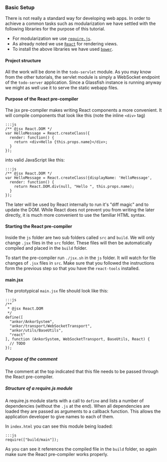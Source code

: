### Basic Setup

There is not really a standard way for developing web apps. 
In order to achieve a common tasks such as modularization we have settled with the following libraries for the purpose of this tutorial.

* For modularization we use [`require.js`][1].
* As already noted we use [`React`][2] for rendering views.
* To install the above libraries we have used [`bower`][3]. 

#### Project structure

All the work will be done in the `todo-servlet` module. 
As you may know from the other tutorials, the servlet module is simply a WebSocket endpoint of the `todo-server` application.
Since a Glassfish instance is running anyway we might as well use it to serve the static webapp files.

#### Purpose of the React pre-compiler

The jsx pre-compiler makes writing React components a more convenient. 
It will compile components that look like this (note the inline `<div>` tag)

    :::js
    /** @jsx React.DOM */
    var HelloMessage = React.createClass({
      render: function() {
        return <div>Hello {this.props.name}</div>;
      }
    });
    
into valid JavaScript like this:

    :::js
    /** @jsx React.DOM */
    var HelloMessage = React.createClass({displayName: 'HelloMessage',
      render: function() {
        return React.DOM.div(null, "Hello ", this.props.name);
      }
    });
    
The later will be used by React internally to run it's "diff magic" and to update the DOM.
While React does not prevent you from writing the later directly, it is much more convenient to use the familiar HTML syntax.
    
#### Starting the React pre-compiler

Inside the `js` folder are two sub folders called `src` and `build`. 
We will only change `.jsx` files in the `src` folder. 
These files will then be automatically compiled and placed in the `build` folder.

To start the pre-compiler run `./jsx.sh` in the `js` folder. 
It will watch for file changes of `.jsx` files in `src`.
Make sure that you followed the instructions form the previous step so that you have the `react-tools` installed.

#### main.jsx

The prototypical `main.jsx` file should look like this:
    
    :::js
    /**
     * @jsx React.DOM
     */
    define([
      "ankor/AnkorSystem",
      "ankor/transport/WebSocketTransport",
      "ankor/utils/BaseUtils",
      "react"
    ], function (AnkorSystem, WebSocketTransport, BaseUtils, React) {
      // TODO
    });
    
##### Purpose of the comment
The comment at the top indicated that this file needs to be passed through the React pre-compiler.
    
##### Structure of a require.js module
A require.js module starts with a call to `define` and lists a number of dependencies (without the `.js` at the end).
When all dependencies are loaded they are passed as arguments to a callback function. 
This allows the application developer to give names to each of them.

In `index.html` you can see this module being loaded:

    :::js
    require(["build/main"]);
    
As you can see it references the compiled file in the `build` folder, so again make sure the React pre-compiler works properly.

[1]: http://requirejs.org/
[2]: http://facebook.github.io/react/
[3]: http://bower.io/